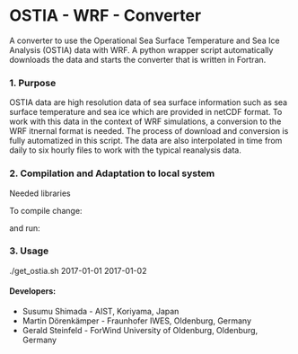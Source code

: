 # OSTIA - WRF - Converter
A converter to use the Operational Sea Surface Temperature and Sea Ice Analysis (OSTIA)
data with WRF. A python wrapper script automatically downloads the data and starts the
converter that is written in Fortran. 

### 1. Purpose
OSTIA data are high resolution data of sea surface information such as sea
surface temperature and sea ice which are provided in netCDF format. To work with
this data in the context of WRF simulations, a conversion to the WRF itnernal
format is needed. The process of download and conversion 
is fully automatized in this script. The data are also interpolated in time 
from daily to six hourly files to work with the typical reanalysis data. 

### 2. Compilation and Adaptation to local system

Needed libraries

To compile change: 

and run: 




### 3. Usage

./get_ostia.sh 2017-01-01 2017-01-02

#### Developers: 
* Susumu Shimada -  AIST, Koriyama, Japan
* Martin Dörenkämper - Fraunhofer IWES, Oldenburg, Germany
* Gerald Steinfeld - ForWind University of Oldenburg, Oldenburg, Germany

    
